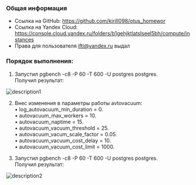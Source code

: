 ### Общая информация ###
* Ссылка на GitHub: https://github.com/kirill098/otus_homewor  
* Ссылка на Yandex Cloud: https://console.cloud.yandex.ru/folders/b1gehjktlatslseel5bh/compute/instances  
* Права для пользователя ifti@yandex.ru выдал

### Порядок выполнения: ###

1. Запустил pgbench -c8 -P 60 -T 600 -U postgres postgres.   
Получил результат:   

![description1](https://github.com/kirill098/otus_homework/blob/main/%D0%94%D0%BE%D0%BC%D0%B0%D1%88%D0%BD%D1%8F%D1%8F%20%D1%80%D0%B0%D0%B1%D0%BE%D1%82%D0%B0%20%235/data/before.png?raw=true)

2. Внес изменения в параметры работы avtovacuum:  
	•	log_autovacuum_min_duration = 0.     
	•	autovacuum_max_workers = 10.   
	•	autovacuum_naptime = 15.   
	•	autovacuum_vacuum_threshold = 25.   
	•	autovacuum_vacum_scale_factor = 0.05.   
	•	autovacuum_vacuum_cost_delay = 10.   
	•	autovacuum_vacuum_cost_limit = 1000.   

3. Запустил pgbench -c8 -P 60 -T 600 -U postgres postgres.   
Получил результат:   

![description2](https://github.com/kirill098/otus_homework/blob/main/%D0%94%D0%BE%D0%BC%D0%B0%D1%88%D0%BD%D1%8F%D1%8F%20%D1%80%D0%B0%D0%B1%D0%BE%D1%82%D0%B0%20%235/data/after.png?raw=true)
